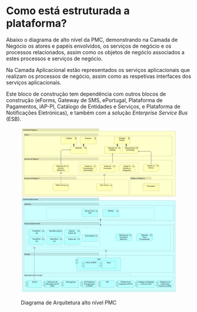 # Como está estruturada a plataforma?

Abaixo o diagrama de alto nível da PMC, demonstrando na Camada de Negócio os atores e papéis envolvidos, os serviços de negócio e os processos relacionados, assim como os objetos de negócio associados a estes processos e serviços de negócio.

Na Camada Aplicacional estão representados os serviços aplicacionais que realizam os processos de negócio, assim como as respetivas interfaces dos serviços aplicacionais.

Este bloco de construção tem dependência com outros blocos de construção (eForms, Gateway de SMS, ePortugal, Plataforma de Pagamentos, iAP-PI, Catálogo de Entidades e Serviços, e Plataforma de Notificações Eletrónicas), e também com a solução _Enterprise Service Bus_ (ESB).

<figure><img src="../../.gitbook/assets/pmc.png" alt=""><figcaption><p>Diagrama de Arquitetura alto nível PMC</p></figcaption></figure>
